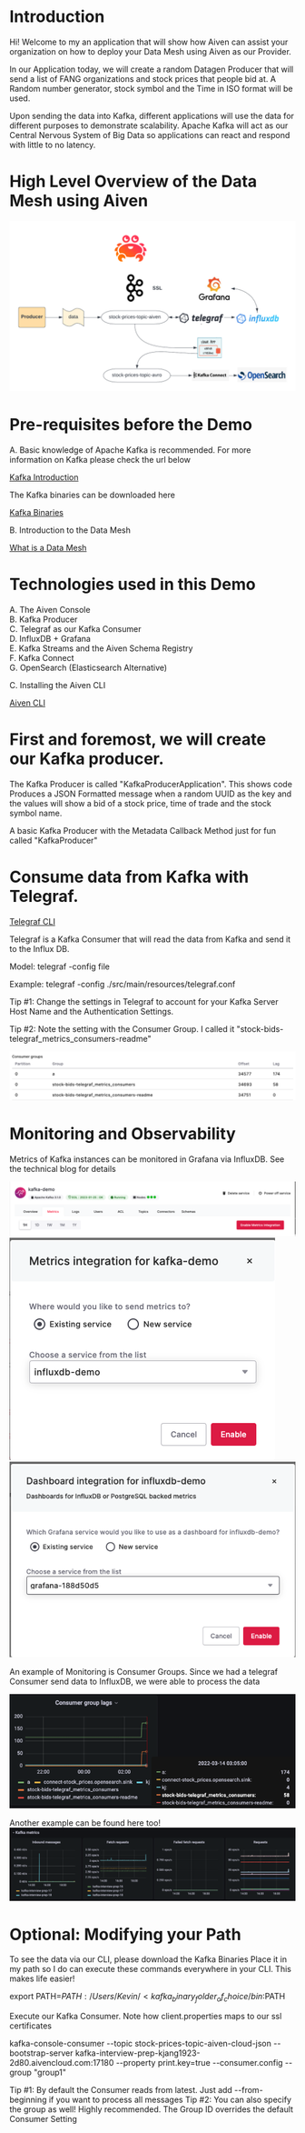 # Introduction

Hi! Welcome to my an application that will show how Aiven can assist your organization on how
to deploy your Data Mesh using Aiven as our Provider.

In our Application today, we will create a random Datagen Producer that will send a list
of FANG organizations and stock prices that people bid at. A Random number generator, stock symbol
and the Time in ISO format will be used.

Upon sending the data into Kafka, different applications will use the data for different purposes to demonstrate
scalability. Apache Kafka will act as our Central Nervous System of Big Data so applications can react and respond
with little to no latency.

# High Level Overview of the Data Mesh using Aiven

![Alt text](./images/Data_Mesh.png?raw=true "Building the Data Mesh with Aiven")

# Pre-requisites before the Demo

A. Basic knowledge of Apache Kafka is recommended. For more information on Kafka please check the url below

<a href="https://kafka.apache.org/" target="_blank">Kafka Introduction</a>

The Kafka binaries can be downloaded here

<a href="https://kafka.apache.org/downloads" target="_blank">Kafka Binaries</a>


B. Introduction to the Data Mesh

<a href="https://www.montecarlodata.com/data-mesh-101-everything-you-need-to-know-to-get-started/" target="_blank">What is a Data Mesh</a>

# Technologies used in this Demo

A. The Aiven Console <br />
B. Kafka Producer <br />
C. Telegraf as our Kafka Consumer <br />
D. InfluxDB + Grafana <br />
E. Kafka Streams and the Aiven Schema Registry <br />
F. Kafka Connect <br />
G. OpenSearch (Elasticsearch Alternative) <br />

C. Installing the Aiven CLI

<a href="https://developer.aiven.io/docs/tools/cli" target="_blank">Aiven CLI</a>


# First and foremost, we will create our Kafka producer.

The Kafka Producer is called "KafkaProducerApplication". This shows code Produces a JSON Formatted message when a random UUID as the
key and the values will show a bid of a stock price, time of trade and the stock symbol name.

A basic Kafka Producer with the Metadata Callback Method just for fun called "KafkaProducer"

# Consume data from Kafka with Telegraf.

<a href="https://github.com/influxdata/telegraf" target="_blank">Telegraf CLI</a>

Telegraf is a Kafka Consumer that will read the data from Kafka and send it to the Influx DB.

Model:
telegraf -config <location of telegraf.conf> file

Example:
telegraf -config ./src/main/resources/telegraf.conf

Tip #1: Change the settings in Telegraf to account for your Kafka Server Host Name and the Authentication Settings.

Tip #2: Note the setting with the Consumer Group. I called it "stock-bids-telegraf_metrics_consumers-readme"

![Alt text](./images/telegraf_consumer.png?raw=true "Telegraf Consumer")


# Monitoring and Observability

Metrics of Kafka instances can be monitored in Grafana via InfluxDB. See the technical blog for details

![Alt text](./images/01_Kafka_Metrics.png?raw=true "Step 1: Enable the Integration")
![Alt text](./images/02_InfluxDB.png?raw=true "Step 2: Set Connectivity from InfluxDB to Grafana")
![Alt text](./images/03_Grafana.png?raw=true "Step 3: See the Kafka Metrics in Grafana")

An example of Monitoring is Consumer Groups. Since we had a telegraf Consumer send data to InfluxDB, we were able to
process the data

![Alt text](./images/Consumer_Group_Grafana.png?raw=true "Kafka Consumer Group Visual")

Another example can be found here too!
![Alt text](./images/KafkaMetrics.png?raw=true "Kafka Metrics Sample")





# Optional: Modifying your Path
To see the data via our CLI, please download the Kafka Binaries
Place it in my path so I do can execute these commands everywhere in your CLI. This makes life easier!

export PATH=$PATH:/Users/Kevin/<kafka_binary_folder_of_choice/bin:$PATH

Execute our Kafka Consumer. Note how client.properties maps to our ssl certificates

kafka-console-consumer --topic stock-prices-topic-aiven-cloud-json --bootstrap-server kafka-interview-prep-kjang1923-2d80.aivencloud.com:17180 --property print.key=true --consumer.config <location of properties file> --group "group1"

Tip #1: By default the Consumer reads from latest. Just add --from-beginning if you want to process all messages
Tip #2: You can also specify the group as well! Highly recommended. The Group ID overrides the default Consumer Setting


